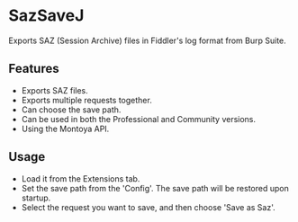 # SazSaveJ
Exports SAZ (Session Archive) files in Fiddler's log format from Burp Suite.

## Features
- Exports SAZ files.
- Exports multiple requests together.
- Can choose the save path.
- Can be used in both the Professional and Community versions.
- Using the Montoya API.

## Usage
- Load it from the Extensions tab.
- Set the save path from the 'Config'. The save path will be restored upon startup.
- Select the request you want to save, and then choose 'Save as Saz'.
